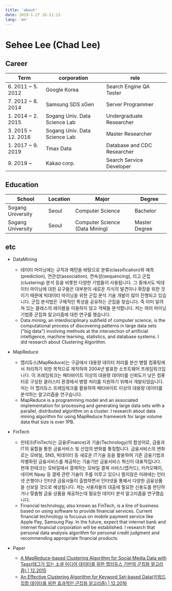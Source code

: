 ```yaml
---
title: 'about'
date: 2019-1-27 16:21:13
lang: 'en'
---
```


# Sehee Lee (Chad Lee)
## Career
Term | corporation | role
--- | --- | ---
6. 2011 ~ 5. 2012 | Google Korea | Search Engine QA Tester
7. 2012 ~ 8. 2014 | Samsung SDS sGen | Server Programmer
1. 2014 ~ 2. 2015 | Sogang Univ. Data Science Lab | Undergraduate Researcher
3. 2015 ~ 12. 2016 | Sogang Univ. Data Science Lab | Master Researcher
1. 2017 ~ 9. 2019 | Tmax Data | Database and CDC Researcher
9. 2019 ~  | Kakao corp. | Search Service Developer

## Education
School | Location | Major | Degree
--- | --- | --- | ---
Sogang University | Seoul | Computer Science | Bachelor
Sogang University | Seoul | Computer Science (Data Mining) | Master Degree

## etc
* DataMining
    * 데이터 마이닝에는 규칙과 패턴을 바탕으로 분류(classification)와 예측(prediction), 연관성(association), 연속성(sequencing), 
    리고 군집(clustering) 분석 등을 비롯한 다양한 기법들이 사용됩니다. 
    그 중에서도 빅데이터 마이닝에 대한 요구들은 대부분이 새로운 지식의 발견이나 확장을 위한 것이기 때문에 빅데이터 마이닝을 위한 군집 분석 기술 개발이 많이 진행되고 있습니다. 
    군집 분석법은 구체적인 특성을 공유하는 군집을 찾습니다. 즉 이미 알려져 있는 클래스의 레이블을 이용하지 않고 객체들 분석합니다. 
    저는 여러 마이닝 기법중 군집화 알고리즘에 대한 연구를 했습니다.
    * Data mining, an interdisciplinary subfield of computer science, is the computational process of discovering patterns 
    in large data sets ("big data") involving methods at the intersection of artificial intelligence, 
    machine learning, statistics, and database systems. I did research about Clustering Algorithm.
    
* MapReduce
    * 맵리듀스(MapReduce)는 구글에서 대용량 데이터 처리를 분산 병렬 컴퓨팅에서 처리하기 위한 목적으로 제작하여 2004년 발표한 소프트웨어 프레임워크입니다. 
    이 프레임워크는 페타바이트 이상의 대용량 데이터를 신뢰도가 낮은 컴퓨터로 구성된 클러스터 환경에서 병렬 처리를 지원하기 위해서 개발되었습니다. 
    저는 이 맵리듀스 프레임워크를 활용하여 페타바이트 이상의 대용량 데이터를 분석하는 알고리즘을 연구습니다.
    * MapReduce is a programming model and an associated implementation for processing and generating large data sets 
    with a parallel, distributed algorithm on a cluster. 
    I research about data mining algorithm for using MapReduce framework for large volume data that size is over 1PB.
    
* FinTech
    * 핀테크(FinTech)는 금융(Finance)과 기술(Technology)의 합성어로, 금융과 IT의 융합을 통한 금융서비스 및 산업의 변화를 통칭합니다. 
    금융서비스의 변화로는 모바일, SNS, 빅데이터 등 새로운 IT기술 등을 활용하여 기존 금융기법과 차별화된 금융서비스를 제공하는 기술기반 금융서비스 혁신이 대표적입니다. 
    현재 핀테크는 모바일에서 결제하는 모바일 결제 서비스(앱카드), 카카오페이, 네이버 Npay 등 결제 관련 기술이 주를 이루고 있으나 
    멀지않은 미래에는 인터넷 은행이나 인터넷 금융사들이 출범하면서 인터넷을 통해서 다양한 금융상품을 선보일 것으로 예상됩니다. 
    저는 사용자들의 대출에 필요한 신용도를 판단하거나 맞춤형 금융 상품을 제공하는데 필요한 데이터 분석 알고리즘을 연구했습니다.
    * Financial technology, also known as FinTech, is a line of business based on using software to provide financial services. 
    Current financial technology is focuous on mobile payment service like Apple Pay, Samsung Pay. 
    In the future, expect that internet bank and internet financial corporation will be established. 
    I research that personal data analysis algorithm for personal credit judgment and recommending appropriate financial products.
    
* Paper
    * [A MapReduce-based Clustering Algorithm for Social Media Data with Tags(태그가 있는 소셜 미디어 데이터를 위한 맵리듀스 기반의 군집화 알고리즘) | 12.2015](./A_MapReduce-based_Clustering_Algorithm_for_Social_Media_Data_with_Tags.pdf)
    * [An Effective Clustering Algorithm for Keyword Set-based Data(키워드 집합 데이터를 위한 효과적인 군집화 알고리즘) | 12.2016](./An_Effective_Clustering_Algorithm_for_Keyword_Set-based_Data.pdf)
